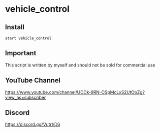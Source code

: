 # vehicle_control

## Install 
```
start vehicle_control
```

## Important
This script is written by myself and should not be sold for commercial use

## YouTube Channel
https://www.youtube.com/channel/UCCk-9RN-OSpMcLxS2UtOoZg?view_as=subscriber

## Discord
https://discord.gg/VutrhD6
